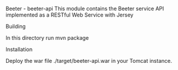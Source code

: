 Beeter - beeter-api
This module contains the Beeter service API implemented as a RESTful Web Service with Jersey

Building

In this directory run mvn package

Installation

Deploy the war file ./target/beeter-api.war in your Tomcat instance.